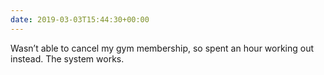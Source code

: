 ```yaml
---
date: 2019-03-03T15:44:30+00:00
---
```


Wasn’t able to cancel my gym membership, so spent an hour working out instead. The system works.

